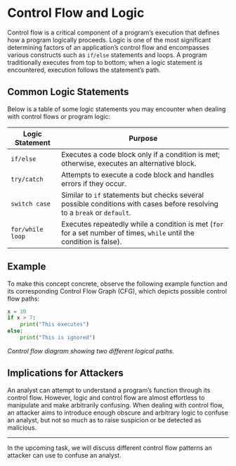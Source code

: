 # Control Flow and Logic

Control flow is a critical component of a program’s execution that defines how a program logically proceeds. Logic is one of the most significant determining factors of an application’s control flow and encompasses various constructs such as `if/else` statements and loops. A program traditionally executes from top to bottom; when a logic statement is encountered, execution follows the statement’s path.

## Common Logic Statements

Below is a table of some logic statements you may encounter when dealing with control flows or program logic:

| Logic Statement | Purpose |
|-----------------|---------|
| `if/else`       | Executes a code block only if a condition is met; otherwise, executes an alternative block. |
| `try/catch`     | Attempts to execute a code block and handles errors if they occur. |
| `switch case`   | Similar to `if` statements but checks several possible conditions with cases before resolving to a `break` or `default`. |
| `for/while loop`| Executes repeatedly while a condition is met (`for` for a set number of times, `while` until the condition is false). |

## Example

To make this concept concrete, observe the following example function and its corresponding Control Flow Graph (CFG), which depicts possible control flow paths:

```python
x = 10
if x > 7:
    print("This executes")
else:
    print("This is ignored")
```

*Control flow diagram showing two different logical paths.*

## Implications for Attackers

An analyst can attempt to understand a program’s function through its control flow. However, logic and control flow are almost effortless to manipulate and make arbitrarily confusing. When dealing with control flow, an attacker aims to introduce enough obscure and arbitrary logic to confuse an analyst, but not so much as to raise suspicion or be detected as malicious.

---

In the upcoming task, we will discuss different control flow patterns an attacker can use to confuse an analyst.